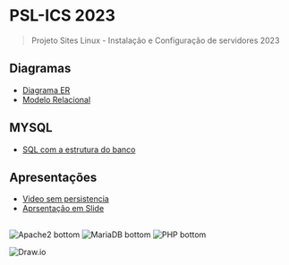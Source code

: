# PSL-ICS 2023
> Projeto Sites Linux - Instalação e Configuração de servidores 2023

## Diagramas
- [Diagrama ER](./confs-mysql/DER.jpeg)
- [Modelo Relacional](./confs-mysql/ModeloRelacional.jpeg)

## MYSQL
- [SQL com a estrutura do banco](./confs-mysql/estrutura_bd.sql)

## Apresentações
- [Video sem persistencia](https://youtu.be/_vKVs9yGKeU?si=ZR9QZVSjn8rmPg61)
- [Aprsentação em Slide](https://docs.google.com/presentation/d/1QPW3CmunJjaMgMAWBxxulVTeMCg9_qOblVGvjVvEsao/edit?usp=sharing)

##
![Apache2 bottom](https://img.shields.io/badge/Apache2-white?logo=apache&&logoColor=D22128&style=for-the-badge)
![MariaDB bottom](https://img.shields.io/badge/MariaDB-C0765A?logo=mariadbfoundation&logoColor=1F305F&style=for-the-badge)
![PHP bottom](https://img.shields.io/badge/PHP-777BB4?logo=php&logoColor=white&style=for-the-badge)

![Draw.io](https://img.shields.io/badge/-Draw.io-orange?logo=diagramsdotnet&logoColor=white&style=for-the-badge)




